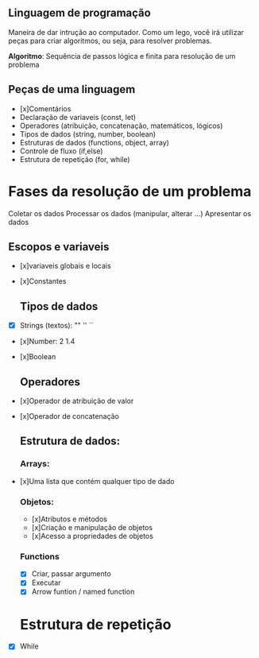 ## Linguagem de programação

 Maneira de dar intrução ao computador.
 Como um lego, você irá utilizar peças para criar algoritmos, ou seja, para resolver problemas.

  **Algoritmo**: Sequência de passos lógica e finita para resolução de um problema

  ## Peças de uma linguagem

  - [x]Comentários
  - Declaração de variaveis (const, let)
  - Operadores (atribuição, concatenação, matemáticos, lógicos)
  - Tipos de dados (string, number, boolean)
  - Estruturas de dados (functions, object, array)
  - Controle de fluxo (if,else)
  - Estrutura de repetição (for, while)

  # Fases da resolução de um problema

  Coletar os dados
  Processar os dados (manipular, alterar ...)
  Apresentar os dados

  ## Escopos e variaveis

- [x]variaveis globais e locais
- [x]Constantes

  ## Tipos de dados
- [x] Strings (textos): "" '' ´´
- [x]Number: 2 1.4
- [x]Boolean

  ## Operadores

- [x]Operador de atribuição de valor
- [x]Operador de concatenação

  ## Estrutura de dados:

  ### Arrays:

- [x]Uma lista que contém qualquer tipo de dado

  ### Objetos:

  - [x]Atributos e métodos
  - [x]Criação e manipulação de objetos
  - [x]Acesso a propriedades de objetos

  ### Functions

  - [x] Criar, passar argumento
  - [x] Executar
  - [x] Arrow funtion / named function

  # Estrutura de repetição

- [x] While
  